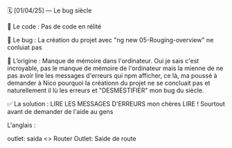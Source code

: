 

🗓️ [01/04/25] — Le bug siècle

🔹 Le code :
Pas de code en rélité

🔴 Le bug :
La création du projet avec  "ng new 05-Rouging-overview" ne conluiat pas

🎯 L’origine :
Manque de mémoire dans l'ordinateur. Oui je sais c'est incroyable, pas le manque de mémoire de l'ordinateur mais la mienne de ne pas avoir lire les messages d'erreurs qui npm afficher, ce là, ma poussé à demander à Nico pourquoi la créationn du projet ne se concluait pas et naturellement il lù les erreurs et "DESMESTIFIER"  mon bug du siècle.

✅ La solution :
LIRE LES MESSAGES D'ERREURS mon chères LIRE ! Sourtout avant de demander de l'aide au gens


<!-- ############################ -->

L'anglais :

outlet: saida <> Router Outlet: Saide de route